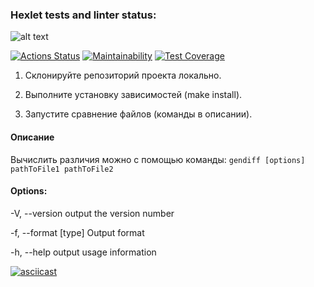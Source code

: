 ### Hexlet tests and linter status:
![alt text](https://i.ibb.co/9nVgX0N/Difference-calculator-picture.png)

[![Actions Status](https://github.com/hawkprimarch/frontend-project-lvl2/workflows/hexlet-check/badge.svg)](https://github.com/hawkprimarch/frontend-project-lvl2/actions)
[![Maintainability](https://api.codeclimate.com/v1/badges/a99a88d28ad37a79dbf6/maintainability)](https://codeclimate.com/github/codeclimate/codeclimate/maintainability) 
[![Test Coverage](https://api.codeclimate.com/v1/badges/31b2b490ed92a50eb640/test_coverage)](https://codeclimate.com/github/hawkprimarch/frontend-project-lvl2/test_coverage)

1. Склонируйте репозиторий проекта локально.

2. Выполните установку зависимостей (make install).

3. Запустите сравнение файлов (команды в описании).

#### Описание

Вычислить различия можно с помощью команды: `gendiff [options] pathToFile1 pathToFile2`

#### Options: 
  -V, --version output the version number 

  -f, --format [type] Output format 

  -h, --help output usage information

[![asciicast](https://asciinema.org/a/0zqia4A4dql68KnaTBwYml7IZ.svg)](https://asciinema.org/a/0zqia4A4dql68KnaTBwYml7IZ)